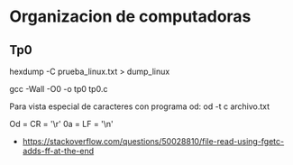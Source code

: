 # Organizacion de computadoras

## Tp0
hexdump -C prueba_linux.txt > dump_linux

gcc -Wall -O0 -o tp0 tp0.c

Para vista especial de caracteres con programa od: od -t c archivo.txt 


Od = CR = '\r'
0a = LF = '\n'

- https://stackoverflow.com/questions/50028810/file-read-using-fgetc-adds-ff-at-the-end
